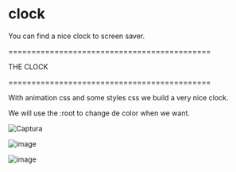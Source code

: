 
# clock
You can find a nice clock to  screen saver.

============================================

THE CLOCK

============================================

With animation css and some styles css we build a very nice clock. 

We will use the :root to change de color when we want.

![Captura](https://user-images.githubusercontent.com/28901819/126087909-5cfc1fe6-c44c-4542-ae1c-d8cc297e5eb7.PNG)

![image](https://user-images.githubusercontent.com/28901819/126087926-c86f0918-4966-4aa7-b1de-ad28dc3ad634.png)

![image](https://user-images.githubusercontent.com/28901819/126087933-da63035c-1509-40da-a077-f3068295bed6.png)
